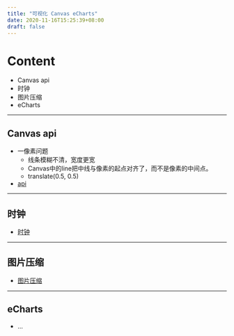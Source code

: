 ```yaml
---
title: "可视化 Canvas eCharts"
date: 2020-11-16T15:25:39+08:00
draft: false
---
```

# Content
- Canvas api
- 时钟
- 图片压缩
- eCharts
---
## Canvas api
- 一像素问题
    * 线条模糊不清，宽度更宽
    * Canvas中的line把中线与像素的起点对齐了，而不是像素的中间点。
    * translate(0.5, 0.5)
- [api](https://github.com/MarginLon/CSS_JS_Repos/blob/main/Canvas/%E5%8F%AF%E8%A7%86%E5%8C%96/1_canvasAPI.html)
---
## 时钟
- [时钟](https://github.com/MarginLon/CSS_JS_Repos/blob/main/Canvas/%E5%8F%AF%E8%A7%86%E5%8C%96/2_%E6%97%B6%E9%92%9F.html)
---
## 图片压缩
- [图片压缩](https://github.com/MarginLon/CSS_JS_Repos/blob/main/Canvas/%E5%8F%AF%E8%A7%86%E5%8C%96/3_%E5%9B%BE%E7%89%87%E5%8E%8B%E7%BC%A9.html)
---
## eCharts
- ...                          